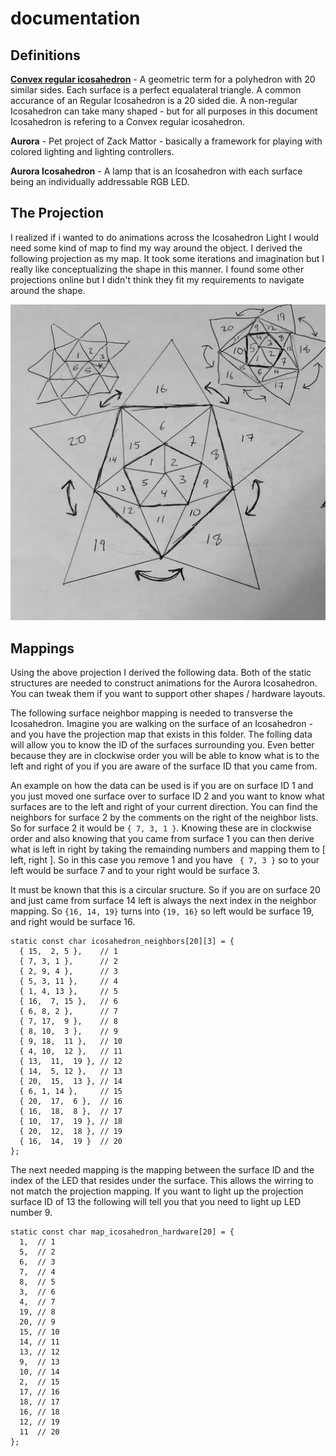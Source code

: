 # documentation

## Definitions

[**Convex regular icosahedron**](https://en.wikipedia.org/wiki/Icosahedron) - A geometric term for a polyhedron with 20 similar sides. Each surface is a perfect equalateral triangle. A common accurance of an Regular Icosahedron is a 20 sided die. A non-regular Icosahedron can take many shaped - but for all purposes in this document Icosahedron is refering to a Convex regular icosahedron.

**Aurora** - Pet project of Zack Mattor - basically a framework for playing with colored lighting and lighting controllers.

**Aurora Icosahedron** - A lamp that is an Icosahedron with each surface being an individually addressable RGB LED.

## The Projection
I realized if i wanted to do animations across the Icosahedron Light I would need some kind of map to find my way around the object. I derived the following projection as my map. It took some iterations and imagination but I really like conceptualizing the shape in this manner. I found some other projections online but I didn't think they fit my requirements to navigate around the shape.

![Icosahedron Projection](./icosahedron_projection.jpeg?raw=true "Icosahedron Projection")

## Mappings
Using the above projection I derived the following data. Both of the static structures are needed to construct animations for the Aurora Icosahedron. You can tweak them if you want to support other shapes / hardware layouts.

The following surface neighbor mapping is needed to transverse the Icosahedron. Imagine you are walking on the surface of an Icosahedron - and you have the projection map that exists in this folder. The folling data will allow you to know the ID of the surfaces surrounding you. Even better because they are in clockwise order you will be able to know what is to the left and right of you if you are aware of the surface ID that you came from.

An example on how the data can be used is if you are on surface ID 1 and you just moved one surface over to surface ID 2 and you want to know what surfaces are to the left and right of your current direction. You can find the neighbors for surface 2 by the comments on the right of the neighbor lists. So for surface 2 it would be `{ 7, 3, 1 }`. Knowing these are in clockwise order and also knowing that you came from surface 1 you can then derive what is left in right by taking the remainding numbers and mapping them to [ left, right ]. So in this case you remove 1 and you have ` { 7, 3 }` so to your left would be surface 7 and to your right would be surface 3.

It must be known that this is a circular sructure. So if you are on surface 20 and just came from surface 14 left is always the next index in the neighbor mapping. So `{16, 14, 19}` turns into `{19, 16}` so left would be surface 19, and right would be surface 16.

```
static const char icosahedron_neighbors[20][3] = {
  { 15,  2, 5 },    // 1
  { 7, 3, 1 },      // 2
  { 2, 9, 4 },      // 3
  { 5, 3, 11 },     // 4
  { 1, 4, 13 },     // 5
  { 16,  7, 15 },   // 6
  { 6, 8, 2 },      // 7
  { 7, 17,  9 },    // 8
  { 8, 10,  3 },    // 9
  { 9, 18,  11 },   // 10
  { 4, 10,  12 },   // 11
  { 13,  11,  19 }, // 12 
  { 14,  5, 12 },   // 13
  { 20,  15,  13 }, // 14
  { 6, 1, 14 },     // 15
  { 20,  17,  6 },  // 16
  { 16,  18,  8 },  // 17
  { 10,  17,  19 }, // 18
  { 20,  12,  18 }, // 19
  { 16,  14,  19 }  // 20
};
```

The next needed mapping is the mapping between the surface ID and the index of the LED that resides under the surface. This allows the wirring to not match the projection mapping. If you want to light up the projection surface ID of 13 the following will tell you that you need to light up LED number 9.

```
static const char map_icosahedron_hardware[20] = {
  1,  // 1
  5,  // 2
  6,  // 3
  7,  // 4
  8,  // 5
  3,  // 6
  4,  // 7
  19, // 8
  20, // 9
  15, // 10
  14, // 11
  13, // 12
  9,  // 13
  10, // 14
  2,  // 15
  17, // 16
  18, // 17
  16, // 18
  12, // 19
  11  // 20
};
```
